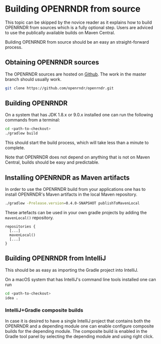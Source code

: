 # Building OPENRNDR from source

This topic can be skipped by the novice reader as it explains how to build OPENRNDR from sources which is a fully optional step. Users are adviced to use the publically available builds on Maven Central.

Building OPENRNDR from source should be an easy an straight-forward process.

## Obtaining OPENRNDR sources

The OPENRNDR sources are hosted on [Github](https://github.com/openrndr/openrndr). The work in the master branch should usually work.
```sh
git clone https://github.com/openrndr/openrndr.git
```

## Building OPENRNDR

On a system that has JDK 1.8.x or 9.0.x installed one can run the following commands from a terminal:

```sh
cd <path-to-checkout>
./gradlew build
```

This should start the build process, which will take less than a minute to complete.

Note that OPENRNDR does not depend on anything that is not on Maven Central, builds should be easy and predictable.

## Installing OPENRNDR as Maven artifacts

In order to use the OPENRNDR build from your applications one has to install OPENRNDR's Maven artifacts in the local Maven repository.

```sh
./gradlew -Prelease.version=0.4.0-SNAPSHOT publishToMavenLocal
```

These artefacts can be used in your own gradle projects by adding the `mavenLocal()` repository.
```
repositories {
  [...]
  mavenLocal()
  [...]
}
```
## Building OPENRNDR from IntelliJ

This should be as easy as importing the Gradle project into IntelliJ.

On a macOS system that has IntelliJ's command line tools installed one can run

```sh
cd <path-to-checkout>
idea .
```

### IntelliJ+Gradle composite builds

In case it is desired to have a single IntelliJ project that contains both the OPENRNDR and a depending module one can enable configure composite builds for the depending module. The composite build is enabled in the Gradle tool panel by selecting the depending module and using right click.
